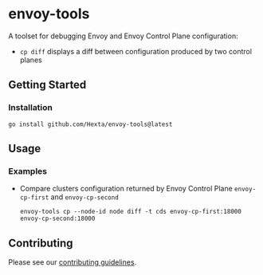 # envoy-tools

A toolset for debugging Envoy and Envoy Control Plane configuration:
* `cp diff` displays a diff between configuration produced by two control planes

## Getting Started

### Installation

```shell
go install github.com/Hexta/envoy-tools@latest
```

## Usage

### Examples

* Compare clusters configuration returned by Envoy Control Plane `envoy-cp-first` and `envoy-cp-second`
    ```shell
    envoy-tools cp --node-id node diff -t cds envoy-cp-first:18000 envoy-cp-second:18000
    ```

## Contributing

Please see our [contributing guidelines](CONTRIBUTING.md).
